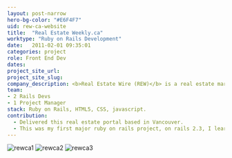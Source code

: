 ```yaml
---
layout: post-narrow
hero-bg-color: "#E6F4F7"
uid: rew-ca-website
title:  "Real Estate Weekly.ca"
worktype: "Ruby on Rails Development"
date:   2011-02-01 09:35:01
categories: project
role: Front End Dev
dates:
project_site_url:
project_site_slug:
company_description: <b>Real Estate Wire (REW)</b> is a real estate marketplace and information hub in BC and Ontario.
team:
- 2 Rails Devs
- 1 Project Manager
stack: Ruby on Rails, HTML5, CSS, javascript.
contribution:
  - Delivered this real estate portal based in Vancouver.
  - This was my first major ruby on rails project, on rails 2.3, I learned a lot about convention over configuration, filters, templating, haml / erb, mvc and helpers and gems.
---
```


<div class="showcase">
	<img src="/img/rew-ca-website/rewca1.jpg" alt="rewca1">
	<img src="/img/rew-ca-website/rewca2.jpg" alt="rewca2">
	<img src="/img/rew-ca-website/rewca3.jpg" alt="rewca3">
</div>